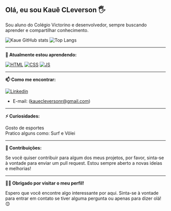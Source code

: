 ## Olá, eu sou Kauê CLeverson 🖐

Sou aluno do Colégio Victorino e desenvolvedor, sempre buscando aprender e compartilhar conhecimento.

![Kaue GitHub stats](https://github-readme-stats.vercel.app/api?username=kauecleverson&show_icons=true&theme=dark)
![Top Langs](https://github-readme-stats.vercel.app/api/top-langs/?username=kauecleverson&layout=compact)

---

**🌱 Atualmente estou aprendendo:**

[![HTML](https://img.shields.io/badge/HTML-239120?style=for-the-badge&logo=html5&logoColor=white)]()
[![CSS](https://img.shields.io/badge/CSS-239120?&style=for-the-badge&logo=css3&logoColor=white)]()
[![JS](https://img.shields.io/badge/JavaScript-323330?style=for-the-badge&logo=javascript&logoColor=F7DF1E)]()


---

**📫 Como me encontrar:**

[![Linkedin](https://img.shields.io/badge/LinkedIn-0077B5?style=for-the-badge&logo=linkedin&logoColor=white)](https://www.linkedin.com/in/kau%C3%AA-cleverson-b5049a2b6/)
- E-mail: (kauecleversonr@gmail.com)

---

**⚡ Curiosidades:**

Gosto de esportes <br>
Pratico alguns como: Surf e Vôlei

---

**🤝 Contribuições:**

Se você quiser contribuir para algum dos meus projetos, por favor, sinta-se à vontade para enviar um pull request. Estou sempre aberto a novas ideias e melhorias!

---

**👨‍💻 Obrigado por visitar o meu perfil!**

Espero que você encontre algo interessante por aqui. Sinta-se à vontade para entrar em contato se tiver alguma pergunta ou apenas para dizer olá! 😊
